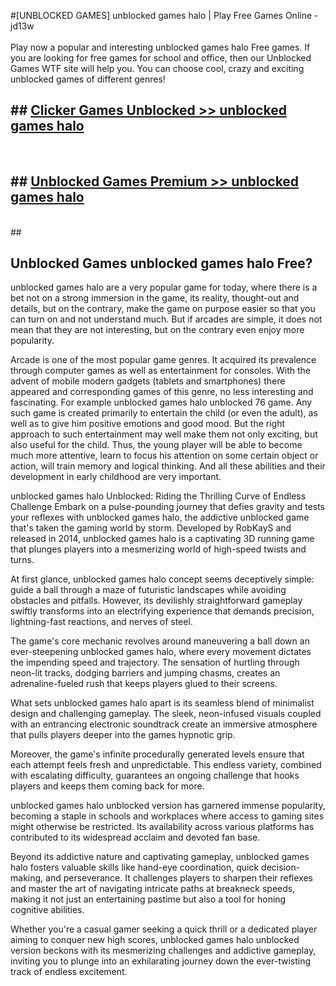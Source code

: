 #[UNBLOCKED GAMES] unblocked games halo | Play Free Games Online - jd13w <br>
<br>
Play now a popular and interesting unblocked games halo Free games. If you are looking for free games for school and office, then our Unblocked Games WTF site will help you. You can choose cool, crazy and exciting unblocked games of different genres!


## ##  [Clicker Games Unblocked >> unblocked games halo](http://freeplayer.one?title=unblocked_games_halo&ref=22)
  <br>

##  ## [Unblocked Games Premium >> unblocked games halo](http://freeplayer.one?title=unblocked_games_halo&ref=22)
  <br>
  ##



## Unblocked Games unblocked games halo Free?

unblocked games halo are a very popular game for today, where there is a bet not on a strong immersion in the game, its reality, thought-out and details, but on the contrary, make the game on purpose easier so that you can turn on and not understand much. But if arcades are simple, it does not mean that they are not interesting, but on the contrary even enjoy more popularity.

Arcade is one of the most popular game genres. It acquired its prevalence through computer games as well as entertainment for consoles. With the advent of mobile modern gadgets (tablets and smartphones) there appeared and corresponding games of this genre, no less interesting and fascinating. For example unblocked games halo unblocked 76 game. Any such game is created primarily to entertain the child (or even the adult), as well as to give him positive emotions and good mood. But the right approach to such entertainment may well make them not only exciting, but also useful for the child. Thus, the young player will be able to become much more attentive, learn to focus his attention on some certain object or action, will train memory and logical thinking. And all these abilities and their development in early childhood are very important.

unblocked games halo Unblocked: Riding the Thrilling Curve of Endless Challenge
Embark on a pulse-pounding journey that defies gravity and tests your reflexes with unblocked games halo, the addictive unblocked game that's taken the gaming world by storm. Developed by RobKayS and released in 2014, unblocked games halo is a captivating 3D running game that plunges players into a mesmerizing world of high-speed twists and turns.

At first glance, unblocked games halo concept seems deceptively simple: guide a ball through a maze of futuristic landscapes while avoiding obstacles and pitfalls. However, its devilishly straightforward gameplay swiftly transforms into an electrifying experience that demands precision, lightning-fast reactions, and nerves of steel.

The game's core mechanic revolves around maneuvering a ball down an ever-steepening unblocked games halo, where every movement dictates the impending speed and trajectory. The sensation of hurtling through neon-lit tracks, dodging barriers and jumping chasms, creates an adrenaline-fueled rush that keeps players glued to their screens.

What sets unblocked games halo apart is its seamless blend of minimalist design and challenging gameplay. The sleek, neon-infused visuals coupled with an entrancing electronic soundtrack create an immersive atmosphere that pulls players deeper into the games hypnotic grip.

Moreover, the game's infinite procedurally generated levels ensure that each attempt feels fresh and unpredictable. This endless variety, combined with escalating difficulty, guarantees an ongoing challenge that hooks players and keeps them coming back for more.

unblocked games halo unblocked version has garnered immense popularity, becoming a staple in schools and workplaces where access to gaming sites might otherwise be restricted. Its availability across various platforms has contributed to its widespread acclaim and devoted fan base.

Beyond its addictive nature and captivating gameplay, unblocked games halo fosters valuable skills like hand-eye coordination, quick decision-making, and perseverance. It challenges players to sharpen their reflexes and master the art of navigating intricate paths at breakneck speeds, making it not just an entertaining pastime but also a tool for honing cognitive abilities.

Whether you're a casual gamer seeking a quick thrill or a dedicated player aiming to conquer new high scores, unblocked games halo unblocked version beckons with its mesmerizing challenges and addictive gameplay, inviting you to plunge into an exhilarating journey down the ever-twisting track of endless excitement.